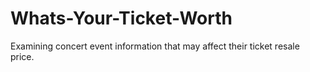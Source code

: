 # Whats-Your-Ticket-Worth
Examining concert event information that may affect their ticket resale price.
